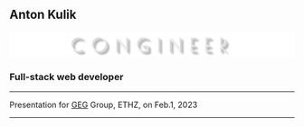 ## Anton Kulik <!-- markdownlint-disable MD041-->

![CONGINEER logo](images/congineer_logo.png)

### Full-stack web developer

---

Presentation for [GEG](https://geg.ethz.ch/) <!--
.element: target="_blank"
--> Group, ETHZ, on Feb.1, 2023

---
